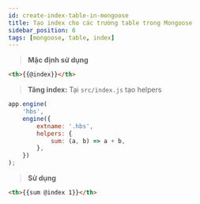 ```yaml
---
id: create-index-table-in-mongoose
title: Tạo index cho các trường table trong Mongoose
sidebar_position: 6
tags: [mongoose, table, index]
---
```


> **Mặc định sử dụng**

```html
<th>{{@index}}</th>
```

> **Tăng index:** Tại `src/index.js` tạo helpers

```js
app.engine(
    'hbs',
    engine({
        extname: '.hbs',
        helpers: {
            sum: (a, b) => a + b,
        },
    })
);
```

> **Sử dụng**

```html
<th>{{sum @index 1}}</th>
```
